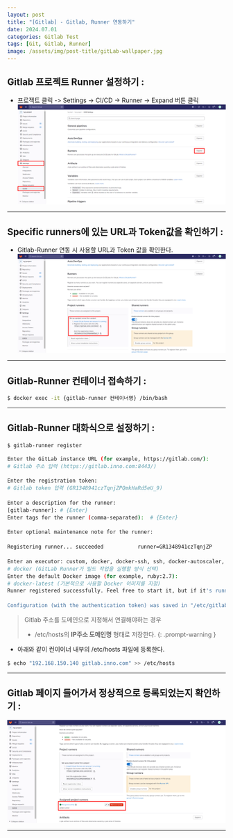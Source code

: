 ```yaml
---
layout: post
title: "[Gitlab] - Gitlab, Runner 연동하기"
date: 2024.07.01
categories: Gitlab Test
tags: [Git, Gitlab, Runner]
image: /assets/img/post-title/gitLab-wallpaper.jpg
---
```


## Gitlab 프로젝트 Runner 설정하기 :
- 프로젝트 클릭 -> Settings -> CI/CD -> Runner -> Expand 버튼 클릭
[![gitlab 프로젝트 runner 설정](/assets/img/post/Gitlab/gitlab%20프로젝트%20runner%20설정.png)](/assets/img/post/Gitlab/gitlab%20프로젝트%20runner%20설정.png)

* * *

## Specific runners에 있는 URL과 Token값을 확인하기 :
- Gitlab-Runner 연동 시 사용할 URL과 Token 값을 확인한다.
[![gitlab runner 설정 토큰값 확인](/assets/img/post/Gitlab/gitlab%20runner%20설정%20토큰값%20확인.png)](/assets/img/post/Gitlab/gitlab%20runner%20설정%20토큰값%20확인.png)

* * *

## Gitlab-Runner 컨테이너 접속하기 :

```bash
$ docker exec -it {gitlab-runner 컨테이너명} /bin/bash
```

* * *

## Gitlab-Runner 대화식으로 설정하기 :

```bash
$ gitlab-runner register
```

```bash
Enter the GitLab instance URL (for example, https://gitlab.com/):
# Gitlab 주소 입력 (https://gitlab.inno.com:8443/)

Enter the registration token:
# Gitlab token 입력 (GR1348941czTqnjZPQmkHaRd5eU_9)

Enter a description for the runner:
[gitlab-runner]: # {Enter}
Enter tags for the runner (comma-separated):  # {Enter}

Enter optional maintenance note for the runner:

Registering runner... succeeded           runner=GR1348941czTqnjZP

Enter an executor: custom, docker, docker-ssh, ssh, docker-autoscaler, docker+machine, docker-ssh+machine, instance, docker-windows, parallels, shell, virtualbox, kubernetes:
# docker (GitLab Runner가 빌드 작업을 실행할 방식 선택)
Enter the default Docker image (for example, ruby:2.7):
# docker-latest (기본적으로 사용할 Docker 이미지를 지정)
Runner registered successfully. Feel free to start it, but if it's running already the config should be automatically reloaded!

Configuration (with the authentication token) was saved in "/etc/gitlab-runner/config.toml"

```

> Gitlab 주소를 도메인으로 지정해서 연결해야하는 경우
>- /etc/hosts의 **IP주소 도메인명** 형태로 저장한다.
{: .prompt-warning }

- 아래와 같이 컨이이너 내부의 /etc/hosts 파일에 등록한다.
```bash
$ echo "192.168.150.140 gitlab.inno.com" >> /etc/hosts
```

* * *

## Gitlab 페이지 들어가서 정상적으로 등록되었는지 확인하기 :
[![gitlab-runner 등록 확인](/assets/img/post/Gitlab/gitlab-runner%20등록%20확인.png)](/assets/img/post/Gitlab/gitlab-runner%20등록%20확인.png)

---

